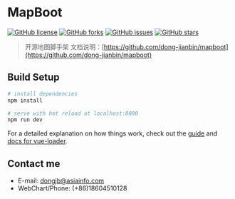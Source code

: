 # MapBoot

[![GitHub license](https://img.shields.io/github/license/dong-jianbin/mapboot)](https://github.com/license/dong-jianbin/mapboot/blob/master/LICENSE)
[![GitHub forks](https://img.shields.io/github/forks/dong-jianbin/mapboot)](https://github.com/license/dong-jianbin/mapboot/network)
[![GitHub issues](https://img.shields.io/github/issues/dong-jianbin/mapboot)](https://github.com/license/dong-jianbin/mapboot/issues)
[![GitHub stars](https://img.shields.io/github/stars/dong-jianbin/mapboot?style=social)](https://github.com/license/dong-jianbin/mapboot/stargazers)


> 开源地图脚手架
文档说明：[https://github.com/dong-jianbin/mapboot](https://github.com/dong-jianbin/mapboot)

## Build Setup

``` bash
# install dependencies
npm install

# serve with hot reload at localhost:8080
npm run dev

```
For a detailed explanation on how things work, check out the [guide](http://vuejs-templates.github.io/webpack/) and [docs for vue-loader](http://vuejs.github.io/vue-loader).

## Contact me

 - E-mail: <dongjb@asiainfo.com>
 - WebChart/Phone: (+86)18604510128
